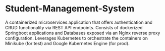 # Student-Management-System
A containerized microservices application that offers authentication and CRUD functionality via REST API endpoints. Consists of dockerized Springboot applications and Databases exposed via an Nginx reverse proxy configuration. Leverages Kubernetes to orchestrate the containers on Minikube (for test) and Google Kubernetes Engine (for prod).
